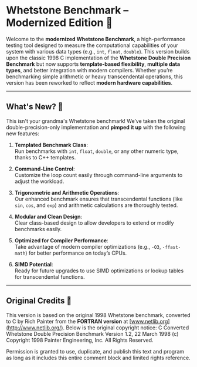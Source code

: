 # Whetstone Benchmark – **Modernized Edition** 🚀

Welcome to the **modernized Whetstone Benchmark**, a high-performance testing tool designed to measure the computational capabilities of your system with various data types (e.g., `int`, `float`, `double`). This version builds upon the classic 1998 C implementation of the **Whetstone Double Precision Benchmark** but now supports **template-based flexibility**, **multiple data types**, and better integration with modern compilers. Whether you’re benchmarking simple arithmetic or heavy transcendental operations, this version has been reworked to reflect **modern hardware capabilities**.

---

## What's New? 🌟

This isn't your grandma's Whetstone benchmark! We’ve taken the original double-precision-only implementation and **pimped it up** with the following new features:

1. **Templated Benchmark Class**:  
   Run benchmarks with `int`, `float`, `double`, or any other numeric type, thanks to C++ templates.

2. **Command-Line Control**:  
   Customize the loop count easily through command-line arguments to adjust the workload.

3. **Trigonometric and Arithmetic Operations**:  
   Our enhanced benchmark ensures that transcendental functions (like `sin`, `cos`, and `exp`) and arithmetic calculations are thoroughly tested.

4. **Modular and Clean Design**:  
   Clear class-based design to allow developers to extend or modify benchmarks easily.

5. **Optimized for Compiler Performance**:  
   Take advantage of modern compiler optimizations (e.g., `-O3`, `-ffast-math`) for better performance on today’s CPUs.

6. **SIMD Potential**:  
   Ready for future upgrades to use SIMD optimizations or lookup tables for transcendental functions.

---

## Original Credits 📜  

This version is based on the original 1998 Whetstone benchmark, converted to C by Rich Painter from the **FORTRAN version** at [www.netlib.org](http://www.netlib.org/). Below is the original copyright notice:
C Converted Whetstone Double Precision Benchmark
Version 1.2, 22 March 1998
(c) Copyright 1998 Painter Engineering, Inc.
All Rights Reserved.

Permission is granted to use, duplicate, and publish this text and program as long as it includes this entire comment block and limited rights reference.



